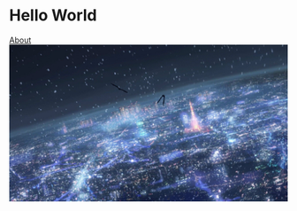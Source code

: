 # Hello World

[About](https://shaheerimran.github.io/cse15l-lab-reports/about.html)
![Image](Tokyo.jpg)
